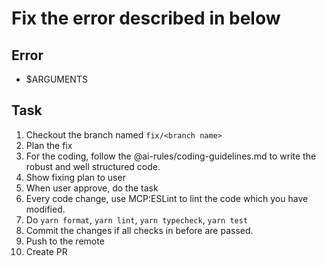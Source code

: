 # Fix the error described in below

## Error

- $ARGUMENTS

## Task

1. Checkout the branch named `fix/<branch name>`
2. Plan the fix
3. For the coding, follow the @ai-rules/coding-guidelines.md to write the robust and well structured code.
4. Show fixing plan to user
5. When user approve, do the task
6. Every code change, use MCP:ESLint to lint the code which you have modified.
7. Do `yarn format`, `yarn lint`, `yarn typecheck`, `yarn test`
8. Commit the changes if all checks in before are passed.
9. Push to the remote
10. Create PR
